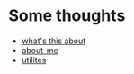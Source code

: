 # Some thoughts
* [what's this about](why.html)
* [about-me](about-me.html)
* [utilites](utilities.html)
